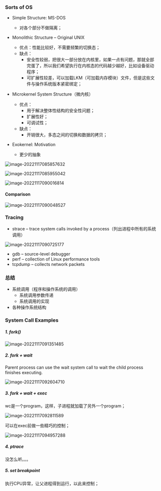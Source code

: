 ### Sorts of OS
- Simple Structure: MS-DOS
    - 对各个部分不做隔离；

- Monolithic Structure – Original UNIX
    - 优点：性能比较好，不需要频繁的切换态；
    - 缺点：
        - 安全性较弱，把很大一部分放在内核里，如果一点有问题，那就全部完蛋了，所以我们希望执行在内核态的代码越少越好，比如设备驱动程序；
        - 可扩展性较差，可以加载LKM（可加载内存模块）文件，但是这些文件与操作系统版本紧密绑定；

- Microkernel System Structure（微内核）
    - 优点：
        - 用于解决整体性结构的安全性问题；
        - 扩展性好；
        - 可调试性；
    - 缺点：
        - 开销很大，多态之间的切换和数据的拷贝；

- Exokernel: Motivation
    - 更少的抽象

![image-20221117085857632](../img/test/image-20221117085857632.png)

![image-20221117085955042](../img/test/image-20221117085955042.png)

![image-20221117090016814](../img/test/image-20221117090016814.png)
#### Comparison

![image-20221117090048527](../img/test/image-20221117090048527.png)

### Tracing

- strace – trace system calls invoked by a process（列出进程中所有的系统调用）

![image-20221117090725177](../img/test/image-20221117090725177.png)


- gdb – source-level debugger
- perf – collection of Linux performance tools
- tcpdump – collects network packets

### 总结
- 系统调用（程序和操作系统的调用）
    - 系统调用参数传递
    - 系统调用的实现
- 各种操作系统结构

### System Call Examples
##### 1. fork()

![image-20221117091351485](../img/test/image-20221117091351485.png)

##### 2. fork + wait
Parent process can use the wait system call to wait the child process finishes executing.

![image-20221117092604710](../img/test/image-20221117092604710.png)

##### 3. fork + wait + exec

wc是一个program，这样，子进程就加载了另外一个program；

![image-20221117092811589](../img/test/image-20221117092811589.png)

可以在exec前做一些精巧的控制；

![image-20221117094957288](../img/test/image-20221117094957288.png)

##### 4. ptrace

没怎么听。。。

##### 5. set breakpoint

执行CPU异常，让父进程得到运行，以此来控制；
